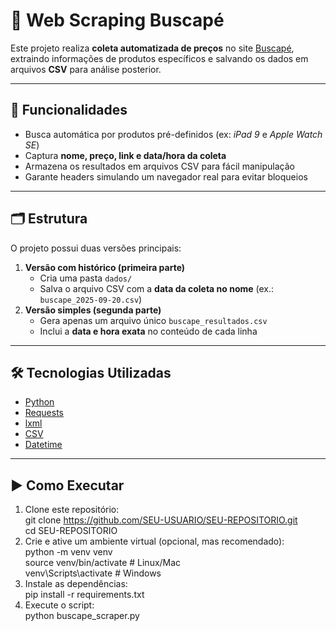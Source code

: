 # 🛒 Web Scraping Buscapé

Este projeto realiza **coleta automatizada de preços** no site [Buscapé](https://www.buscape.com.br), extraindo informações de produtos específicos e salvando os dados em arquivos **CSV** para análise posterior.

---

## 📌 Funcionalidades

- Busca automática por produtos pré-definidos (ex: *iPad 9* e *Apple Watch SE*)
- Captura **nome, preço, link e data/hora da coleta**
- Armazena os resultados em arquivos CSV para fácil manipulação
- Garante headers simulando um navegador real para evitar bloqueios

---

## 🗂 Estrutura

O projeto possui duas versões principais:

1. **Versão com histórico (primeira parte)**  
   - Cria uma pasta `dados/`  
   - Salva o arquivo CSV com a **data da coleta no nome** (ex.: `buscape_2025-09-20.csv`)
2. **Versão simples (segunda parte)**  
   - Gera apenas um arquivo único `buscape_resultados.csv`  
   - Inclui a **data e hora exata** no conteúdo de cada linha

---

## 🛠 Tecnologias Utilizadas

- [Python](https://www.python.org/)
- [Requests](https://docs.python-requests.org/)
- [lxml](https://lxml.de/)
- [CSV](https://docs.python.org/3/library/csv.html)
- [Datetime](https://docs.python.org/3/library/datetime.html)

---

## ▶️ Como Executar

1. Clone este repositório:  
   git clone https://github.com/SEU-USUARIO/SEU-REPOSITORIO.git  
   cd SEU-REPOSITORIO
2. Crie e ative um ambiente virtual (opcional, mas recomendado):  
   python -m venv venv  
   source venv/bin/activate  # Linux/Mac  
   venv\Scripts\activate     # Windows
3. Instale as dependências:  
   pip install -r requirements.txt
4. Execute o script:  
   python buscape_scraper.py

